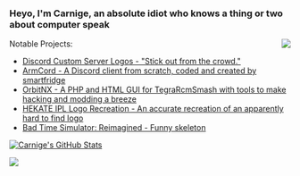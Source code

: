 ### Heyo, I'm Carnige, an absolute idiot who knows a thing or two about computer speak

<img align="right" src="https://user-images.githubusercontent.com/32397453/119230074-acd8cb00-bae8-11eb-870f-50462f2ec591.gif">


Notable Projects:
- [Discord Custom Server Logos - "Stick out from the crowd."](https://github.com/kckarnige/custom-server-logos)
- [ArmCord - A Discord client from scratch, coded and created by smartfridge](https://github.com/smartfrigde/armcord)
- [OrbitNX - A PHP and HTML GUI for TegraRcmSmash with tools to make hacking and modding a breeze](https://github.com/kckarnige/orbitNX/)
- [HEKATE IPL Logo Recreation - An accurate recreation of an apparently hard to find logo](https://github.com/kckarnige/hekate-logo/)
- [Bad Time Simulator: Reimagined - Funny skeleton](https://kckarnige.is-a.dev/BadTimeRevamped/)

[![Carnige's GitHub Stats](https://github-readme-stats.vercel.app/api?username=kckarnige&show_icons=true&theme=dark)](https://github.com/kckarnige?tab=repositories&type=source)

[![](https://discord.c99.nl/widget/theme-3/634168893644210186.png)](https://discord.com/users/634168893644210186)
